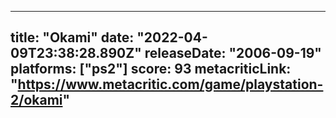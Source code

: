 
---
title: "Okami"
date: "2022-04-09T23:38:28.890Z"
releaseDate: "2006-09-19"
platforms: ["ps2"]
score: 93
metacriticLink: "https://www.metacritic.com/game/playstation-2/okami"
---
